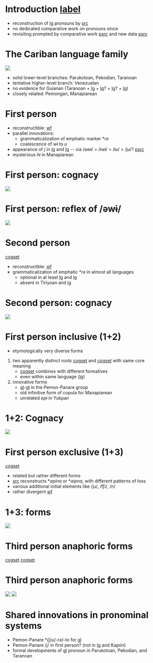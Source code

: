 # Introduction [label](intro)

* reconstruction of [lg](PC) pronouns by [src](meira2002first)
* no dedicated comparative work on pronouns since
* revisiting prompted by comparative work [psrc](meira2005southern,meira2010origin) and new data [psrc](ikpengpacheco2001,akawaiocaesar2003,mattei2003pemono,cruz2005fonologia,garcia2006diccionario,kuikurodossantos2007,kuikurodossantos2007,camargo2010wayana,desouza2010arara,swiggers2010gramatica,largo2011yukpa,maquiritaricaceres2011,panarepayne2013,stegeman2014akawaio,alves2017arara,guerrero2019carijo,muller2021yawarana)

# The Cariban language family
![](family.svg)

* solid lower-level branches: Parukotoan, Pekodian, Taranoan
* tentative higher-level branch: Venezuelan
* no evidence for Guianan (Taranoan + [lg](way) + [lg](kar)? + [lg](apa)? + [lg](mak))
* closely related: Pemongan, Manapiarean

# First person

* reconstructible: [wf](pc-one?nt)
* parallel innovations:
    * grammaticalization of emphatic marker \**rə*
    * coalescence of *wɨ* to *u*
* appearance of *j* in [lg](pem) and [lg](pan) -- via /əwɨ/ > /ɨwɨ/ > /ɨu/ > /ju/? [psrc](meira2002first[259])
* mysterious *hɨ* in Manapiarean

# First person: cognacy

![](1cog.svg)

# First person: reflex of /əwɨ/
![](1form.svg)

# Second person
[cogset](2abs)

* reconstructible: [wf](pc-two?nt)
* grammaticalization of emphatic \**rə* in almost all languages
	* optional in at least [lg](way) and [lg](yuk)
    * absent in Tiriyoan and [lg](bak)

# Second person: cognacy
![](2cog.svg)

# First person inclusive (1+2)
* etymologically very diverse forms
1. two apparently distinct roots [cogset](1a2?inline) and [cogset](uku?inline) with same core meaning
	* [cogset](1a2?inline) combines with different formatives
    * even within same language ([lg](kar))
2. innovative forms
	* [gl](1)-[gl](pl) in the Pemon-Panare group
    * old infinitive form of copula for Manapiarean
    * unrelated *epɨ* in Yukpan


# 1+2: Cognacy
![](12cog.svg)

# First person exclusive (1+3)
[cogset](1a3)

* related but rather different forms
* [src](meira2002first[263]) reconstructs \**apina* or \**aipna*, with different patterns of loss
* various additional initial elements like /ju/, /t͡ʃi/, /n/
* rather divergent [wf](map-1a3?nt)


# 1+3: forms

![](13form.svg)


# Third person anaphoric forms

[cogset](3aabs)
[cogset](3iabs)

# Third person anaphoric forms

![](3aana.svg)
![](3iana.svg)

# Shared innovations in pronominal systems

* Pemon-Panare \**(j)u(-rə)-to* for [gl](1+2)
* Pemon-Panare /j/ in first person? (not in [lg](mac) and Kapón)
* formal developments of [gl](1+3) pronoun in Parukotoan, Pekodian, and Taranoan

